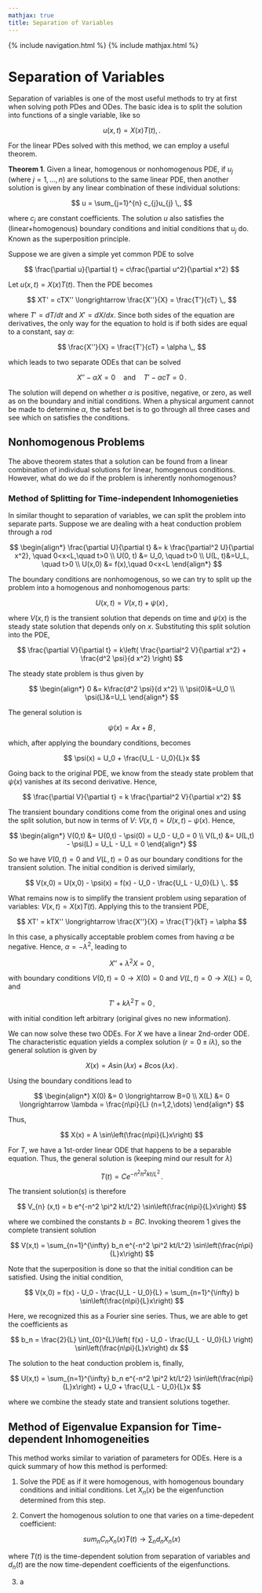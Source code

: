 ```yaml
---
mathjax: true
title: Separation of Variables
---
```

{% include navigation.html %}
{% include mathjax.html %}

# Separation of Variables

Separation of variables is one of the most useful methods to try at first when solving poth PDes and ODes. The basic idea is to split the solution into functions of a single variable, like so

$$ u(x,t) = X(x)T(t) ,. $$

For the linear PDes solved with this method, we can employ a useful theorem.

**Theorem 1**. Given a linear, homogenous or nonhomogenous PDE, if $u_j$ (where $j=1,\dots, n$) are solutions to the same linear PDE, then another solution is given by any linear combination of these individual solutions:

$$ u = \sum_{j=1}^{n} c_{j}u_{j} \,, $$

where $c_j$ are constant coefficients. The solution $u$ also satisfies the (linear+homogenous) boundary conditions and initial conditions that $u_j$ do. Known as the superposition principle.

Suppose we are given a simple yet common PDE to solve

$$ \frac{\partial u}{\partial t} = c\frac{\partial u^2}{\partial x^2} $$

Let $u(x,t) = X(x)T(t)$. Then the PDE becomes

$$ XT' = cTX'' \longrightarrow \frac{X''}{X} = \frac{T'}{cT} \,, $$

where $T' = dT/dt$ and $X' = dX/dx$. Since both sides of the equation are derivatives, the only way for the equation to hold is if both sides are equal to a constant, say $\alpha$:

$$ \frac{X''}{X} = \frac{T'}{cT} = \alpha \,, $$

which leads to two separate ODEs that can be solved

$$ X'' - \alpha X = 0  \quad \text{and} \quad T' - \alpha cT = 0  \,. $$

The solution will depend on whether $\alpha$ is positive, negative, or zero, as well as on the boundary and initial conditions. When a physical argument cannot be made to determine $\alpha$, the safest bet is to go through all three cases and see which on satisfies the conditions.

## Nonhomogenous Problems

The above theorem states that a solution can be found from a linear combination of individual solutions for linear, homogenous conditions. However, what do we do if the problem is inherently nonhomogenous? 

### Method of Splitting for Time-independent Inhomogenieties

In similar thought to separation of variables, we can split the problem into separate parts. Suppose we are dealing with a heat conduction problem through a rod

$$ \begin{align*} \frac{\partial U}{\partial t} &= k \frac{\partial^2 U}{\partial x^2}, \quad 0<x<L,\quad t>0 \\ U(0, t) &= U_0, \quad t>0 \\ U(L, t)&=U_L, \quad t>0 \\ U(x,0) &= f(x),\quad 0<x<L  \end{align*} $$

The boundary conditions are nonhomogenous, so we can try to split up the problem into a homogenous and nonhomogenous parts:

$$ U(x,t) = V(x,t) + \psi(x) \,, $$

where $V(x,t)$ is the transient solution that depends on time and $\psi(x)$ is the steady state solution that depends only on $x$. Substituting this split solution into the PDE,

$$ \frac{\partial V}{\partial t} = k\left( \frac{\partial^2 V}{\partial x^2} + \frac{d^2 \psi}{d x^2} \right) $$

The steady state problem is thus given by

$$ \begin{align*} 0 &= k\frac{d^2 \psi}{d x^2} \\ \psi(0)&=U_0 \\ \psi(L)&=U_L \end{align*} $$

The general solution is 

$$ \psi(x) = Ax + B \,, $$

which, after applying the boundary conditions, becomes

$$ \psi(x) = U_0 + \frac{U_L - U_0}{L}x $$

Going back to the original PDE, we know from the steady state problem that $\psi(x)$ vanishes at its second derivative. Hence,

$$ \frac{\partial V}{\partial t} = k \frac{\partial^2 V}{\partial x^2} $$

The transient boundary conditions come from the original ones and using the split solution, but now in terms of $V$: $V(x,t) = U(x,t) - \psi(x)$. Hence,

$$ \begin{align*} V(0,t) &= U(0,t) - \psi(0) = U_0 - U_0 = 0 \\ V(L,t) &= U(L,t) - \psi(L) = U_L - U_L = 0 \end{align*} $$

So we have $V(0,t)=0$ and $V(L,t)=0$ as our boundary conditions for the transient solution. The initial condition is derived similarly,

$$ V(x,0) = U(x,0) - \psi(x) = f(x) - U_0 - \frac{U_L - U_0}{L} \,. $$

What remains now is to simplify the transient problem using separation of variables: $V(x,t) = X(x)T(t)$. Applying this to the transient PDE,

$$ XT' = kTX'' \longrightarrow \frac{X''}{X} = \frac{T'}{kT} = \alpha $$

In this case, a physically acceptable problem comes from having $\alpha$ be negative. Hence, $\alpha = -\lambda^2$, leading to

$$ X'' + \lambda^2 X = 0 \,, $$

with boundary conditions $V(0,t)=0 \rightarrow X(0)=0$ and $V(L,t)=0 \rightarrow X(L)=0$, and

$$ T' + k\lambda^2 T = 0 \,, $$

with initial condition left arbitrary (original gives no new information).

We can now solve these two ODEs. For $X$ we have a linear 2nd-order ODE. The characteristic equation yields a complex solution ($r = 0 \pm i\lambda$), so the general solution is given by

$$ X(x) = A\sin(\lambda x) + B\cos(\lambda x) \,. $$

Using the boundary conditions lead to

$$ \begin{align*} X(0) &= 0 \longrightarrow B=0 \\ X(L) &= 0 \longrightarrow \lambda = \frac{n\pi}{L} (n=1,2,\dots)  \end{align*} $$

Thus,

$$ X(x) = A \sin\left(\frac{n\pi}{L}x\right) $$

For $T$, we have a 1st-order linear ODE that happens to be a separable equation. Thus, the general solution is (keeping mind our result for $\lambda$) 

$$ T(t) = Ce^{-n^2 \pi^2 kt/L^2} \,. $$

The transient solution(s) is therefore

$$ V_{n} (x,t) = b e^{-n^2 \pi^2 kt/L^2} \sin\left(\frac{n\pi}{L}x\right) $$

where we combined the constants $b=BC$. Invoking theorem 1 gives the complete transient solution

$$ V(x,t) = \sum_{n=1}^{\infty} b_n e^{-n^2 \pi^2 kt/L^2} \sin\left(\frac{n\pi}{L}x\right)  $$

Note that the superposition is done so that the initial condition can be satisfied. Using the initial condition,

$$ V(x,0) = f(x) - U_0 - \frac{U_L - U_0}{L} = \sum_{n=1}^{\infty} b \sin\left(\frac{n\pi}{L}x\right) $$

Here, we recognized this as a Fourier sine series. Thus, we are able to get the coefficients as

$$ b_n = \frac{2}{L} \int_{0}^{L}\left( f(x) - U_0 - \frac{U_L - U_0}{L} \right) \sin\left(\frac{n\pi}{L}x\right) dx $$

The solution to the heat conduction problem is, finally,

$$ U(x,t) = \sum_{n=1}^{\infty} b_n e^{-n^2 \pi^2 kt/L^2} \sin\left(\frac{n\pi}{L}x\right) + U_0 + \frac{U_L - U_0}{L}x $$

where we combine the steady state and transient solutions together.

## Method of Eigenvalue Expansion for Time-dependent Inhomogeneities

This method works similar to variation of parameters for ODEs. Here is a quick summary of how this method is performed:

1) Solve the PDE as if it were homogenous, with homogenous boundary conditions and initial conditions. Let $X_n(x)$ be the eigenfunction determined from this step.

2) Convert the homogenous solution to one that varies on a time-depedent coefficient:

$$ sum_n C_n X_n(x) T(t) \longrightarrow \sum_n d_n X_n(x) $$

where $T(t)$ is the time-dependent solution from separation of variables and $d_n(t)$ are the now time-dependent coefficients of the eigenfunctions.

3) a


